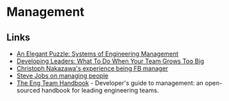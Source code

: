 # Management

## Links

* [An Elegant Puzzle: Systems of Engineering Management](https://www.amazon.com/gp/product/1732265186/)
* [Developing Leaders: What To Do When Your Team Grows Too Big](https://getlighthouse.com/blog/developing-leaders-team-grows-big/)
* [Christoph Nakazawa's experience being FB manager](https://twitter.com/cpojer/status/993982733285298177)
* [Steve Jobs on managing people](https://twitter.com/ProductHunt/status/1066527144992522240)
* [The Eng Team Handbook](https://github.com/raylene/eng-handbook#readme) - Developer's guide to management: an open-sourced handbook for leading engineering teams.

